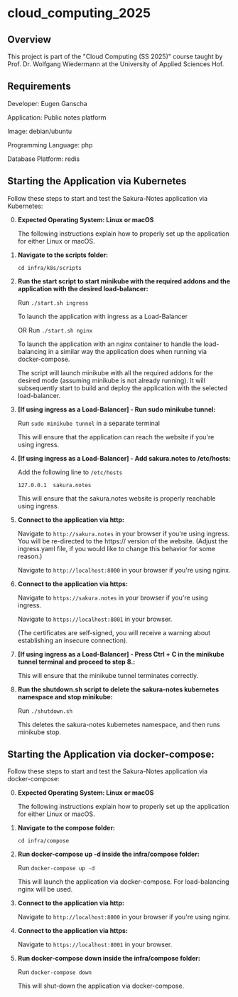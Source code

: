 # cloud_computing_2025

## Overview

This project is part of the "Cloud Computing (SS 2025)" course taught by Prof. Dr. Wolfgang Wiedermann at the University of Applied Sciences Hof.

## Requirements

Developer: Eugen Ganscha

Application: Public notes platform

Image: debian/ubuntu

Programming Language: php

Database Platform: redis

## Starting the Application via Kubernetes

Follow these steps to start and test the Sakura-Notes application via Kubernetes:

0. **Expected Operating System: Linux or macOS**

    The following instructions explain how to properly set up the application for either Linux or macOS.

1. **Navigate to the scripts folder:**

   `cd infra/k8s/scripts`

2. **Run the start script to start minikube with the required addons and the application with the desired load-balancer:**

   Run `./start.sh ingress`

   To launch the application with ingress as a Load-Balancer

   OR Run `./start.sh nginx`

   To launch the application with an nginx container to handle the load-balancing in a similar way the application does when running via docker-compose.

   The script will launch minikube with all the required addons for the desired mode (assuming minikube is not already running).
   It will subsequently start to build and deploy the application with the selected load-balancer.

3. **[If using ingress as a Load-Balancer] - Run sudo minikube tunnel:**

    Run `sudo minikube tunnel` in a separate terminal

    This will ensure that the application can reach the website if you're using ingress.

4. **[If using ingress as a Load-Balancer] - Add sakura.notes to /etc/hosts:**
    
    Add the following line to `/etc/hosts`
    
    `127.0.0.1  sakura.notes`
    
    This will ensure that the sakura.notes website is properly reachable using ingress.

5. **Connect to the application via http:**

    Navigate to `http://sakura.notes` in your browser if you're using ingress. You will be re-directed to the https:// version of the website.
    (Adjust the ingress.yaml file, if you would like to change this behavior for some reason.)
    
    Navigate to `http://localhost:8000` in your browser if you're using nginx.

6. **Connect to the application via https:**

    Navigate to `https://sakura.notes` in your browser if you're using ingress.
    
    Navigate to `https://localhost:8001` in your browser.

    (The certificates are self-signed, you will receive a warning about establishing an insecure connection).

7. **[If using ingress as a Load-Balancer] - Press Ctrl + C in the minikube tunnel terminal and proceed to step 8.:**
    
    This will ensure that the minikube tunnel terminates correctly.

8. **Run the shutdown.sh script to delete the sakura-notes kubernetes namespace and stop minikube:**

    Run `./shutdown.sh`
    
    This deletes the sakura-notes kubernetes namespace, and then runs minikube stop.

## Starting the Application via docker-compose:

Follow these steps to start and test the Sakura-Notes application via docker-compose:

0. **Expected Operating System: Linux or macOS**

    The following instructions explain how to properly set up the application for either Linux or macOS.

1. **Navigate to the compose folder:**

   `cd infra/compose`

2. **Run docker-compose up -d inside the infra/compose folder:**

    Run `docker-compose up -d`

    This will launch the application via docker-compose. For load-balancing nginx will be used.

3. **Connect to the application via http:**

    Navigate to `http://localhost:8000` in your browser if you're using nginx.

4. **Connect to the application via https:**

    Navigate to `https://localhost:8001` in your browser.

5. **Run docker-compose down inside the infra/compose folder:**

    Run `docker-compose down`

    This will shut-down the application via docker-compose.